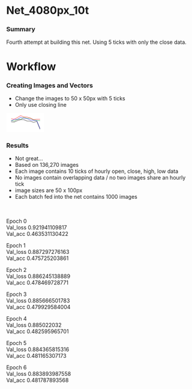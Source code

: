 # Net_4080px_10t
### Summary
Fourth attempt at building this net. Using 5 ticks with only the close data.

# Workflow
### Creating Images and Vectors
 - Change the images to 50 x 50px with 5 ticks
 - Only use closing line

<img src="https://github.com/gravity226/forex_net/blob/master/net_4080px_10t/imgs/GBPUSD_20010103_10-00-00.png">

### Results
 - Not great...
 - Based on 136,270 images
 - Each image contains 10 ticks of hourly open, close, high, low data
 - No images contain overlapping data / no two images share an hourly tick
 - image sizes are 50 x 100px
 - Each batch fed into the net contains 1000 images
<br/>
<br/>
 Epoch 0<br/>
 Val_loss 0.921941109817<br/>
 Val_acc 0.463531130422<br/>

 Epoch 1<br/>
 Val_loss 0.887297276163<br/>
 Val_acc 0.475725203861<br/>

 Epoch 2<br/>
 Val_loss 0.886245138889<br/>
 Val_acc 0.478469728771<br/>

 Epoch 3<br/>
 Val_loss 0.885666501783<br/>
 Val_acc 0.479929584004<br/>

 Epoch 4<br/>
 Val_loss 0.885022032<br/>
 Val_acc 0.482595965701<br/>

 Epoch 5<br/>
 Val_loss 0.884365815316<br/>
 Val_acc 0.481165307173<br/>

 Epoch 6<br/>
 Val_loss 0.883893987558<br/>
 Val_acc 0.481787893568<br/>
